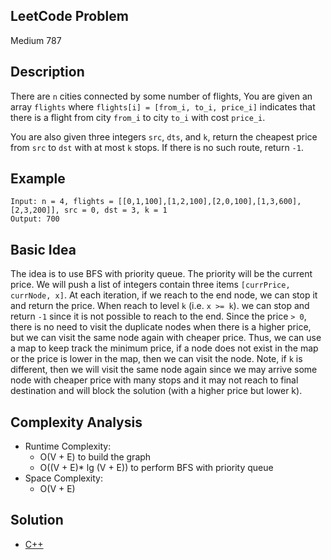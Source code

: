 ## LeetCode Problem
Medium 787

## Description
There are `n` cities connected by some number of flights, You are given an array `flights` where `flights[i] = [from_i, to_i, price_i]` indicates that there is a flight from city `from_i` to city `to_i` with cost `price_i`.

You are also given three integers `src`, `dts`, and `k`, return the cheapest price from `src` to `dst` with at most `k` stops. If there is no such route, return `-1`.
 
## Example
```
Input: n = 4, flights = [[0,1,100],[1,2,100],[2,0,100],[1,3,600],[2,3,200]], src = 0, dst = 3, k = 1
Output: 700
```

## Basic Idea
The idea is to use BFS with priority queue. The priority will be the current price. We will push a list of integers contain three items `[currPrice, currNode, x]`. At each iteration, if we reach to the end node, we can stop it and return the price. When reach to level `k` (i.e. `x >= k`). we can stop and return `-1` since it is not possible to reach to the end. Since the price `> 0`, there is no need to visit the duplicate nodes when there is a higher price, but we can visit the same node again with cheaper price. Thus, we can use a map to keep track the minimum price, if a node does not exist in the map or the price is lower in the map, then we can visit the node. Note, if `k` is different, then we will visit the same node again since we may arrive some node with cheaper price with many stops and it may not reach to final destination and will block the solution (with a higher price but lower k).

## Complexity Analysis
- Runtime Complexity:
  - O(V + E) to build the graph
  - O((V + E)* lg (V + E)) to perform BFS with priority queue
- Space Complexity:
  - O(V + E)

## Solution
- [C++](./solution.cpp)
